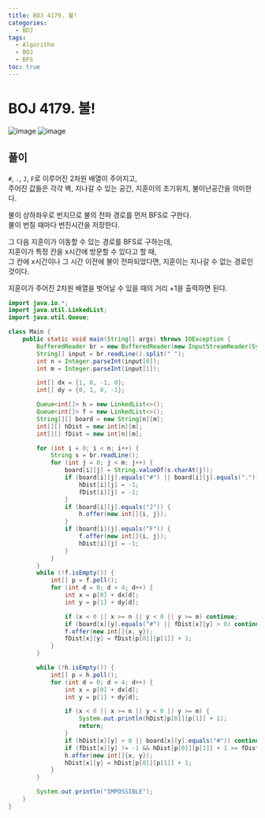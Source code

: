 ```yaml
---
title: BOJ 4179. 불!
categories:
  - BOJ
tags:
  - Algorithm
  - BOJ
  - BFS
toc: true
---
```


# BOJ 4179. 불!
![image](https://user-images.githubusercontent.com/39984656/137640743-c0b6ed54-827b-430d-a33d-18a96e914399.png)
![image](https://user-images.githubusercontent.com/39984656/137640760-49915a4b-8018-43db-a6a9-23b10abcc38e.png)

## 풀이
`#`, `.`, `J`, `F`로 이루어진 2차원 배열이 주어지고,  
주어진 값들은 각각 벽, 지나갈 수 있는 공간, 지훈이의 초기위치, 불이난공간을 의미한다.    
  
불이 상하좌우로 번지므로 불의 전파 경로를 먼저 BFS로 구한다.  
불이 번질 때마다 번진시간을 저장한다.    
  
그 다음 지훈이가 이동할 수 있는 경로를 BFS로 구하는데,  
지훈이가 특정 칸을 x시간에 방문할 수 있다고 할 때,   
그 칸에 x시간이나 그 시간 이전에 불이 전파되었다면, 지훈이는 지나갈 수 없는 경로인 것이다.  

지훈이가 주어진 2차원 배열을 벗어날 수 있을 때의 거리 +1을 출력하면 된다.  
```java
import java.io.*;
import java.util.LinkedList;
import java.util.Queue;

class Main {
    public static void main(String[] args) throws IOException {
        BufferedReader br = new BufferedReader(new InputStreamReader(System.in));
        String[] input = br.readLine().split(" ");
        int n = Integer.parseInt(input[0]);
        int m = Integer.parseInt(input[1]);

        int[] dx = {1, 0, -1, 0};
        int[] dy = {0, 1, 0, -1};

        Queue<int[]> h = new LinkedList<>();
        Queue<int[]> f = new LinkedList<>();
        String[][] board = new String[n][m];
        int[][] hDist = new int[n][m];
        int[][] fDist = new int[n][m];

        for (int i = 0; i < n; i++) {
            String s = br.readLine();
            for (int j = 0; j < m; j++) {
                board[i][j] = String.valueOf(s.charAt(j));
                if (board[i][j].equals("#") || board[i][j].equals(".")) {
                    hDist[i][j] = -1;
                    fDist[i][j] = -1;
                }
                if (board[i][j].equals("J")) {
                    h.offer(new int[]{i, j});
                }
                if (board[i][j].equals("F")) {
                    f.offer(new int[]{i, j});
                    hDist[i][j] = -1;
                }
            }
        }
        while (!f.isEmpty()) {
            int[] p = f.poll();
            for (int d = 0; d < 4; d++) {
                int x = p[0] + dx[d];
                int y = p[1] + dy[d];

                if (x < 0 || x >= n || y < 0 || y >= m) continue;
                if (board[x][y].equals("#") || fDist[x][y] > 0) continue;
                f.offer(new int[]{x, y});
                fDist[x][y] = fDist[p[0]][p[1]] + 1;
            }
        }

        while (!h.isEmpty()) {
            int[] p = h.poll();
            for (int d = 0; d < 4; d++) {
                int x = p[0] + dx[d];
                int y = p[1] + dy[d];

                if (x < 0 || x >= n || y < 0 || y >= m) {
                    System.out.println(hDist[p[0]][p[1]] + 1);
                    return;
                }
                if (hDist[x][y] > 0 || board[x][y].equals("#")) continue;
                if (fDist[x][y] != -1 && hDist[p[0]][p[1]] + 1 >= fDist[x][y]) continue;
                h.offer(new int[]{x, y});
                hDist[x][y] = hDist[p[0]][p[1]] + 1;
            }
        }

        System.out.println("IMPOSSIBLE");
    }
}
```